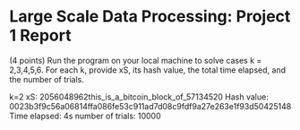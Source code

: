 # Large Scale Data Processing: Project 1 Report

(4 points) Run the program on your local machine to solve cases k = 2,3,4,5,6. For each k, provide xS, its hash value, the total time elapsed, and the number of trials.

k=2
xS: 2056048962this_is_a_bitcoin_block_of_57134520
Hash value: 0023b3f9c56a06814ffa086fe53c911ad7d08c9fdf9a27e263e1f93d50425148
Time elapsed: 4s
number of trials: 10000

